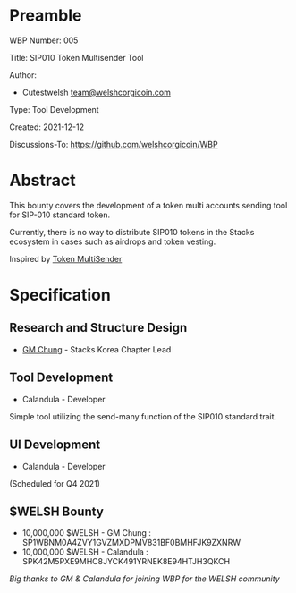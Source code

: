 Preamble
========
WBP Number: 005

Title: SIP010 Token Multisender Tool

Author: 
* Cutestwelsh team@welshcorgicoin.com

Type: Tool Development

Created: 2021-12-12

Discussions-To: https://github.com/welshcorgicoin/WBP


Abstract
========
This bounty covers the development of a token multi accounts sending tool for SIP-010 standard token.

Currently, there is no way to distribute SIP010 tokens in the Stacks ecosystem in cases such as airdrops and token vesting.

Inspired by [Token MultiSender](https://multisender.app)


Specification
=============
Research and Structure Design
-----------------------------
* [GM Chung](https://twitter.com/gmchung94) - Stacks Korea Chapter Lead

Tool Development
--------------------------------
* Calandula - Developer

Simple tool utilizing the send-many function of the SIP010 standard trait.

UI Development
--------------
* Calandula - Developer

(Scheduled for Q4 2021)


$WELSH Bounty
-------------
* 10,000,000 $WELSH - GM Chung : SP1WBNM0A4ZVY1GVZMXDPMV831BF0BMHFJK9ZXNRW
* 10,000,000 $WELSH - Calandula : SPK42M5PXE9MHC8JYCK491YRNEK8E94HTJH3QKCH

*Big thanks to GM & Calandula for joining WBP for the WELSH community*
